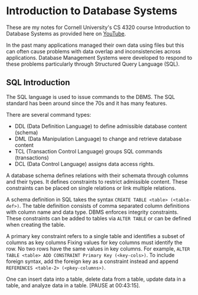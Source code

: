 # Introduction to Database Systems

These are my notes for Cornell University's CS 4320 course Introduction to Database Systems as provided here on [YouTube](https://www.youtube.com/watch?v=4cWkVbC2bNE).

In the past many applications managed their own data using files but this can often cause problems with data overlap and inconsistencies across applications. Database Management Systems were developed to respond to these problems particularly through Structured Query Language (SQL).

## SQL Introduction

The SQL language is used to issue commands to the DBMS. The SQL standard has been around since the 70s and it has many features.

There are several command types:
* DDL (Data Definition Language) to define admissible database content (schema)
* DML (Data Manipulation Language) to change and retrieve database content
* TCL (Transaction Control Language) groups SQL commands (transactions)
* DCL (Data Control Language) assigns data access rights.

A database schema defines relations with their schemata through columns and their types. It defines constraints to restrict admissible content. These constraints can be placed on single relations or link multiple relations.

A schema definition in SQL takes the syntax `CREATE TABLE <table> (<table-def>)`. The table definition consists of comma separated column definitions with column name and data type. DBMS enforces integrity constraints. These constraints can be added to tables via `ALTER TABLE` or can be defined when creating the table.

A primary key constraint refers to a single table and identifies a subset of columns as key columns Fixing values for key columns must identify the row. No two rows have the same values in key columns. For example, `ALTER TABLE <table> ADD CONSTRAINT Primary Key (<key-cols>)`. To include foreign syntax, add the foreign key as a constraint instead and append `REFERENCES <table-2> (<pkey-columns>)`.

One can insert data into a table, delete data from a table, update data in a table, and analyze data in a table. [PAUSE at 00:43:15].
